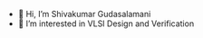 - 👋 Hi, I’m Shivakumar Gudasalamani
- 👀 I’m interested in VLSI Design and Verification 
 

<!---
Shivakumar-Gudasalamani/Shivakumar-Gudasalamani is a ✨ special ✨ repository because its `README.md` (this file) appears on your GitHub profile.
You can click the Preview link to take a look at your changes.
--->
